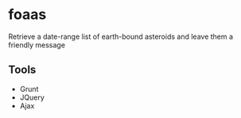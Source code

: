 # foaas

Retrieve a date-range list of earth-bound asteroids and leave them a friendly message

## Tools 
* Grunt
* JQuery
* Ajax
